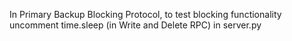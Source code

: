 In Primary Backup Blocking Protocol, to test blocking functionality uncomment time.sleep (in Write and Delete RPC) in server.py